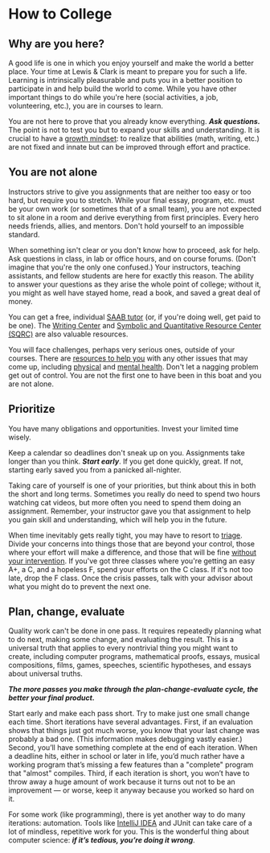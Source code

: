# How to College

## Why are you here?

A good life is one in which you enjoy yourself and make the world a better place. Your time at Lewis & Clark is meant to prepare you for such a life. Learning is intrinsically pleasurable and puts you in a better position to participate in and help build the world to come. While you have other important things to do while you're here (social activities, a job, volunteering, etc.), you are in courses to learn.

You are not here to prove that you already know everything. **_Ask questions._** The point is not to test you but to expand your skills and understanding. It is crucial to have a [growth mindset](https://www.mindsetworks.com/science/): to realize that abilities (math, writing, etc.) are not fixed and innate but can be improved through effort and practice.

## You are not alone

Instructors strive to give you assignments that are neither too easy or too hard, but require you to stretch. While your final essay, program, etc. must be your own work (or sometimes that of a small team), you are not expected to sit alone in a room and derive everything from first principles. Every hero needs friends, allies, and mentors. Don't hold yourself to an impossible standard.

When something isn't clear or you don't know how to proceed, ask for help. Ask questions in class, in lab or office hours, and on course forums. (Don't imagine that you're the only one confused.) Your instructors, teaching assistants, and fellow students are here for exactly this reason. The ability to answer your questions as they arise the whole point of college; without it, you might as well have stayed home, read a book, and saved a great deal of money.

You can get a free, individual [SAAB tutor](https://aslclark.org/saab-tutoring/) (or, if you're doing well, get paid to be one). The [Writing Center](http://college.lclark.edu/academics/support/writing_center/) and [Symbolic and Quantitative Resource Center (SQRC)](https://college.lclark.edu/departments/mathematical_sciences/sqrc/) are also valuable resources.

You will face challenges, perhaps very serious ones, outside of your courses. There are [resources to help you](https://college.lclark.edu/offices/health_promotion_and_wellness/) with any other issues that may come up, including [physical](https://www.lclark.edu/offices/health_service/) and [mental health](https://www.lclark.edu/offices/counseling_service/). Don't let a nagging problem get out of control. You are not the first one to have been in this boat and you are not alone.

## Prioritize

You have many obligations and opportunities. Invest your limited time wisely.

Keep a calendar so deadlines don't sneak up on you. Assignments take longer than you think. **_Start early_**. If you get done quickly, great. If not, starting early saved you from a panicked all-nighter.

Taking care of yourself is one of your priorities, but think about this in both the short and long terms. Sometimes you really do need to spend two hours watching cat videos, but more often you need to spend them doing an assignment. Remember, your instructor gave you that assignment to help you gain skill and understanding, which will help you in the future.

When time inevitably gets really tight, you may have to resort to [triage](https://en.wikipedia.org/wiki/Triage). Divide your concerns into things those that are beyond your control, those where your effort will make a difference, and those that will be fine [without your intervention](https://xkcd.com/386/). If you've got three classes where you're getting an easy A+, a C, and a hopeless F, spend your efforts on the C class. If it's not too late, drop the F class. Once the crisis passes, talk with your advisor about what you might do to prevent the next one.

## Plan, change, evaluate

Quality work can't be done in one pass. It requires repeatedly planning what to do next, making some change, and evaluating the result. This is a universal truth that applies to every nontrivial thing you might want to create, including computer programs, mathematical proofs, essays, musical compositions, films, games, speeches, scientific hypotheses, and essays about universal truths.

**_The more passes you make through the plan-change-evaluate cycle, the better your final product._**

Start early and make each pass short. Try to make just one small change each time. Short iterations have several advantages. First, if an evaluation shows that things just got much worse, you know that your last change was probably a bad one. (This information makes debugging vastly easier.) Second, you’ll have something complete at the end of each iteration. When a deadline hits, either in school or later in life, you’d much rather have a working program that’s missing a few features than a "complete" program that "almost" compiles. Third, if each iteration is short, you won’t have to throw away a huge amount of work because it turns out not to be an improvement — or worse, keep it anyway because you worked so hard on it.

For some work (like programming), there is yet another way to do many iterations: automation. Tools like [IntelliJ IDEA](development_tools/intellij_idea.md) and JUnit can take care of a lot of mindless, repetitive work for you. This is the wonderful thing about computer science: **_if it’s tedious, you’re doing it wrong_**.

